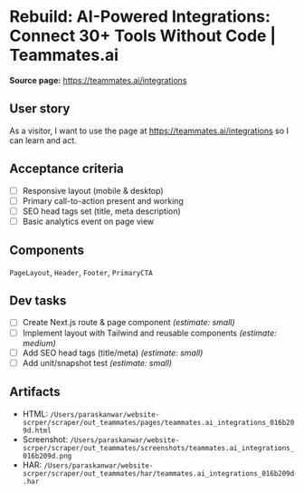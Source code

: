 # Rebuild: AI-Powered Integrations: Connect 30+ Tools Without Code | Teammates.ai

**Source page:** https://teammates.ai/integrations

## User story
As a visitor, I want to use the page at https://teammates.ai/integrations so I can learn and act.

## Acceptance criteria
- [ ] Responsive layout (mobile & desktop)
- [ ] Primary call-to-action present and working
- [ ] SEO head tags set (title, meta description)
- [ ] Basic analytics event on page view

## Components
`PageLayout`, `Header`, `Footer`, `PrimaryCTA`

## Dev tasks
- [ ] Create Next.js route & page component _(estimate: small)_
- [ ] Implement layout with Tailwind and reusable components _(estimate: medium)_
- [ ] Add SEO head tags (title/meta) _(estimate: small)_
- [ ] Add unit/snapshot test _(estimate: small)_

## Artifacts
- HTML: `/Users/paraskanwar/website-scrper/scraper/out_teammates/pages/teammates.ai_integrations_016b209d.html`
- Screenshot: `/Users/paraskanwar/website-scrper/scraper/out_teammates/screenshots/teammates.ai_integrations_016b209d.png`
- HAR: `/Users/paraskanwar/website-scrper/scraper/out_teammates/har/teammates.ai_integrations_016b209d.har`
